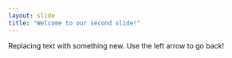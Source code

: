 ```yaml
---
layout: slide
title: "Welcome to our second slide!"
---
```

Replacing text with something new.
Use the left arrow to go back!
